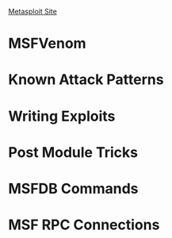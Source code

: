 <!-- TITLE: Metasploit Main -->
<!-- SUBTITLE: A quick summary of Metasploit Main -->

[Metasploit Site](https://www.metasploit.com/)
# MSFVenom
# Known Attack Patterns
# Writing Exploits
# Post Module Tricks
# MSFDB Commands
# MSF RPC Connections